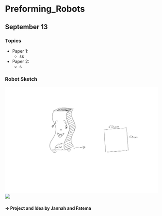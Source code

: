 # Preforming_Robots
## September 13
### Topics
- Paper 1:
  - ss
- Paper 2:
  - s
### Robot Sketch
![Sketch, Robot 1](https://github.com/fnassar/Preforming_Robots/blob/main/sketch-robot-1.jpg "Sketch, Robot 1") 
<image src="https://github.com/fnassar/Preforming_Robots/blob/main/sketch-robot-1.jpg"/>
#### -> Project and Idea by Jannah and Fatema
